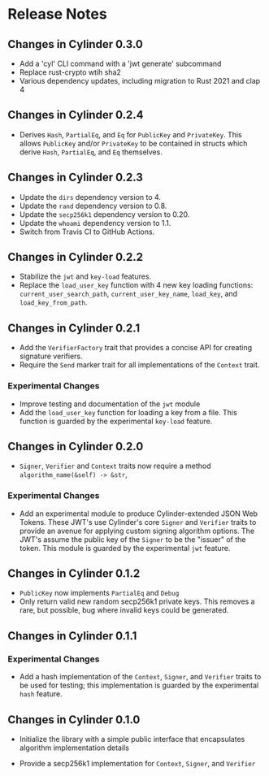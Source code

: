 # Release Notes

## Changes in Cylinder 0.3.0

* Add a 'cyl' CLI command with a 'jwt generate' subcommand
* Replace rust-crypto wtih sha2
* Various dependency updates, including migration to Rust 2021 and clap 4

## Changes in Cylinder 0.2.4

* Derives `Hash`, `PartialEq`, and `Eq` for `PublicKey` and `PrivateKey`. This
  allows `PublicKey` and/or `PrivateKey` to be contained in structs which derive
  `Hash`, `PartialEq`, and `Eq` themselves.

## Changes in Cylinder 0.2.3

* Update the `dirs` dependency version to 4.
* Update the `rand` dependency version to 0.8.
* Update the `secp256k1` dependency version to 0.20.
* Update the `whoami` dependency version to 1.1.
* Switch from Travis CI to GitHub Actions.

## Changes in Cylinder 0.2.2

* Stabilize the `jwt` and `key-load` features.
* Replace the `load_user_key` function with 4 new key loading functions:
  `current_user_search_path`, `current_user_key_name`, `load_key`, and
  `load_key_from_path`.

## Changes in Cylinder 0.2.1

* Add the `VerifierFactory` trait that provides a concise API for creating
  signature verifiers.
* Require the `Send` marker trait for all implementations of the `Context` trait.

### Experimental Changes

* Improve testing and documentation of the `jwt` module
* Add the `load_user_key` function for loading a key from a file. This function
  is guarded by the experimental `key-load` feature.

## Changes in Cylinder 0.2.0

* `Signer`, `Verifier` and `Context` traits now require a method
  `algorithm_name(&self) -> &str`,

### Experimental Changes

* Add an experimental module to produce Cylinder-extended JSON Web Tokens.
  These JWT's use Cylinder's core `Signer` and `Verifier` traits to provide an
  avenue for applying custom signing algorithm options. The JWT's assume the
  public key of the `Signer` to be the "issuer" of the token.  This module is
  guarded by the experimental `jwt` feature.

## Changes in Cylinder 0.1.2

* `PublicKey` now implements `PartialEq` and `Debug`
* Only return valid new random secp256k1 private keys.  This removes a rare, but
  possible, bug where invalid keys could be generated.

## Changes in Cylinder 0.1.1

### Experimental Changes

* Add a hash implementation of the `Context`, `Signer`, and `Verifier` traits to
  be used for testing; this implementation is guarded by the experimental `hash`
  feature.

## Changes in Cylinder 0.1.0

* Initialize the library with a simple public interface that encapsulates
  algorithm implementation details

* Provide a secp256k1 implementation for `Context`, `Signer`, and `Verifier`
